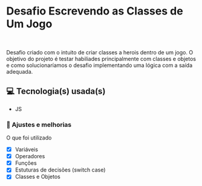 # Desafio Escrevendo as Classes de Um Jogo


<br>


Desafio criado com o intuito de criar classes a herois dentro de um jogo. O objetivo do projeto é testar habiliades principalmente com classes e objetos e como solucionaríamos o desafio implementando uma lógica com a saída adequada.

## 💻 Tecnologia(s) usada(s)
- JS


### 🧰 Ajustes e melhorias

O que foi utilizado

- [x] Variáveis
- [x] Operadores
- [x] Funções
- [x] Estuturas de decisões (switch case)
- [x] Classes e Objetos